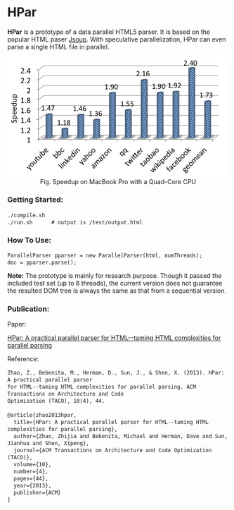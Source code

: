 # HPar
**HPar** is a prototype of a data parallel HTML5 parser. It is based on the
popular HTML paser <a href="https://jsoup.org/">Jsoup</a>. With speculative
parallelization, HPar can even parse a single HTML file in parallel.

<img src="img/speedup-macbook.png" width="500"/>

<center>Fig. Speedup on MacBook Pro with a Quad-Core CPU</center>

### Getting Started:

    ./compile.sh
	./run.sh      # output is /test/output.html

### How To Use:

    ParallelParser pparser = new ParallelParser(html, numThreads);
    doc = pparser.parse();

**Note:** The prototype is mainly for research purpose. Though it passed the
included test set (up to 8 threads), the current version does not guarantee
the resulted DOM tree is always the same as that from a sequential version. 


### Publication:

Paper:

<a href="http://www.cs.ucr.edu/~zhijia/papers/taco13.pdf">HPar: A practical
parallel parser for HTML--taming HTML complexities for parallel parsing</a>

Reference:

	Zhao, Z., Bebenita, M., Herman, D., Sun, J., & Shen, X. (2013). HPar: A practical parallel parser 
	for HTML--taming HTML complexities for parallel parsing. ACM Transactions on Architecture and Code 
	Optimization (TACO), 10(4), 44.

    @article{zhao2013hpar,
      title={HPar: A practical parallel parser for HTML--taming HTML complexities for parallel parsing},
      author={Zhao, Zhijia and Bebenita, Michael and Herman, Dave and Sun, Jianhua and Shen, Xipeng},
      journal={ACM Transactions on Architecture and Code Optimization (TACO)},
      volume={10},
      number={4},
      pages={44},
      year={2013},
      publisher={ACM}
    }
